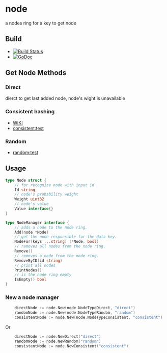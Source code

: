 # node

a nodes ring for a key to get node

## Build

* [![Build Status](https://travis-ci.org/go-trellis/node.png)](https://travis-ci.org/go-trellis/node)
* [![GoDoc](http://godoc.org/github.com/go-trellis/node?status.svg)](http://godoc.org/github.com/go-trellis/node)

## Get Node Methods

### Direct

dierct to get last added node, node's wight is unavailable


### Consistent hashing

* [WIKI](https://en.wikipedia.org/wiki/Consistent_hashing)
* [consistent:test](consistent_test.go)

### Random

* [random:test](random_test.go)


## Usage

```go
type Node struct {
	// for recognize node with input id
	Id string
	// node's probability weight
	Weight uint32
	// node's value
	Value interface{}
}

type NodeManager interface {
	// adds a node to the node ring.
	Add(node *Node)
	// get the node responsible for the data key.
	NodeFor(keys ...string) (*Node, bool)
	// removes all nodes from the node ring.
	Remove()
	// removes a node from the node ring.
	RemoveByID(id string)
	// print all nodes
	PrintNodes()
	// is the node ring empty
	IsEmpty() bool
}
```

### New a node manager

```go
	directNode := node.New(node.NodeTypeDirect, "direct")
	randomNode := node.New(node.NodeTypeRandom, "random")
	consistentNode := node.New(node.NodeTypeConsistent, "consistent")
```

Or 

```go
	directNode := node.NewDirect("direct")
	randomNode := node.NewRandom("random")
	consistentNode := node.NewConsistent("consistent")
```

